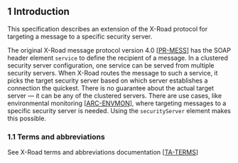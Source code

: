 ## 1 Introduction

This specification describes an extension of the X-Road protocol for targeting a message to a specific security server.

The original X-Road message protocol version 4.0 \[[PR-MESS](#Ref_PR-MESS)\] has the SOAP header element `service` to define the recipient of a message.
In a clustered security server configuration, one service can be served from multiple security servers. When X-Road routes the message to such a service,
it picks the target security server based on which server establishes a connection the quickest.
There is no guarantee about the actual target server &mdash; it can be any of the clustered servers. There are use cases,
like environmental monitoring \[[ARC-ENVMON](#Ref_ARC-ENVMON)\], where targeting messages to a specific security server is needed.
Using the `securityServer` element makes this possible.

### 1.1 Terms and abbreviations

See X-Road terms and abbreviations documentation \[[TA-TERMS](#Ref_TERMS)\]